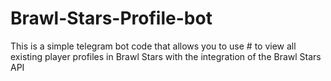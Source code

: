 # Brawl-Stars-Profile-bot
This is a simple telegram bot code that allows you to use # to view all existing player profiles in Brawl Stars with the integration of the Brawl Stars API
